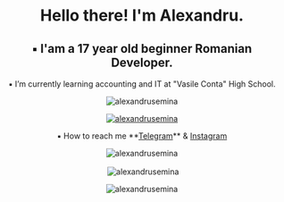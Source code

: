 <h1 align="center">Hello there! I'm Alexandru.</h1>
<h2 align="center">▪ I'am a 17 year old beginner Romanian Developer.</h2>
<p align="center"> ▪ I’m currently learning accounting and IT at "Vasile Conta" High School. </p>

<p align="center"> <img src="https://komarev.com/ghpvc/?username=alexansdrusemina&label=Profile%20views&color=02b6f2&style=flat" alt="alexandrusemina" /> </p>

<p align="center"> <a href="https://github.com/ryo-ma/github-profile-trophy"><img src="https://github-profile-trophy.vercel.app/?username=alexandrusemina" alt="alexandrusemina" /></a> </p>

<p align="center"> ▪ How to reach me **<a href="https://t.me/semialex16" target="_blank">Telegram</a>** & <a href="https://www.instagram.com/semialex16/" target="_blank">Instagram</a> </p>

<p align="center"><img align="center" src="https://github-readme-stats.vercel.app/api/top-langs?username=alexandrusemina&show_icons=true&theme=highcontrast&bg_color=000000&locale=en&layout=compact" alt="alexandrusemina" /></p>

<p align="center">&nbsp;<img align="center" src="https://github-readme-stats.vercel.app/api?username=alexandrusemina&show_icons=true&theme=red&bg_color=000000&locale=en" alt="alexandrusemina" /></p>

<p align="center"><img align="center" src="https://github-readme-streak-stats.herokuapp.com/?user=alexandrusemina&theme=dark" alt="alexandrusemina" /></p>
